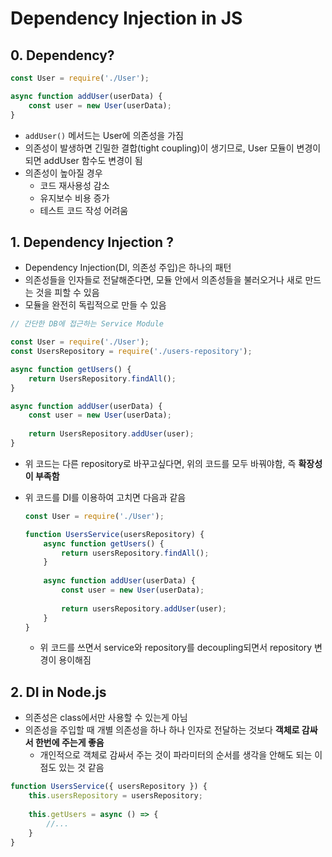 # Dependency Injection in JS

## 0. Dependency?

```javascript
const User = require('./User');

async function addUser(userData) {
    const user = new User(userData);
}
```

- `addUser()` 메서드는 User에 의존성을 가짐 
- 의존성이 발생하면 긴밀한 결합(tight coupling)이 생기므로, User 모듈이 변경이 되면 addUser 함수도 변경이 됨
- 의존성이 높아질 경우
  - 코드 재사용성 감소
  - 유지보수 비용 증가
  - 테스트 코드 작성 어려움

## 1. Dependency Injection ?

- Dependency Injection(DI, 의존성 주입)은 하나의 패턴
- 의존성들을 인자들로 전달해준다면, 모듈 안에서 의존성들을 불러오거나 새로 만드는 것을 피할 수 있음
- 모듈을 완전히 독립적으로 만들 수 있음

```javascript
// 간단한 DB에 접근하는 Service Module

const User = require('./User');
const UsersRepository = require('./users-repository');

async function getUsers() {
    return UsersRepository.findAll();
}

async function addUser(userData) {
    const user = new User(userData);
    
    return UsersRepository.addUser(user);
}
```
   - 위 코드는 다른 repository로 바꾸고싶다면, 위의 코드를 모두 바꿔야함, 즉 **확장성이 부족함**

   - 위 코드를 DI를 이용하여 고치면 다음과 같음

     ```javascript
     const User = require('./User');
     
     function UsersService(usersRepository) {
         async function getUsers() {
             return usersRepository.findAll();
         }
         
         async function addUser(userData) {
             const user = new User(userData);
             
             return usersRepository.addUser(user);
         }
     }
     ```

     - 위 코드를 쓰면서 service와 repository를 decoupling되면서 repository 변경이 용이해짐

## 2. DI in Node.js

- 의존성은 class에서만 사용할 수 있는게 아님
- 의존성을 주입할 때 개별 의존성을 하나 하나 인자로 전달하는 것보다 **객체로 감싸서 한번에 주는게 좋음**
  - 개인적으로 객체로 감싸서 주는 것이 파라미터의 순서를 생각을 안해도 되는 이점도 있는 것 같음

```javascript
function UsersService({ usersRepository }) {
    this.usersRepository = usersRepository;
    
    this.getUsers = async () => {
        //...
    }
}
```

